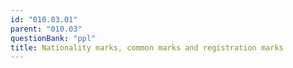 ```yaml
---
id: "010.03.01"
parent: "010.03"
questionBank: "ppl"
title: Nationality marks, common marks and registration marks
---
```

